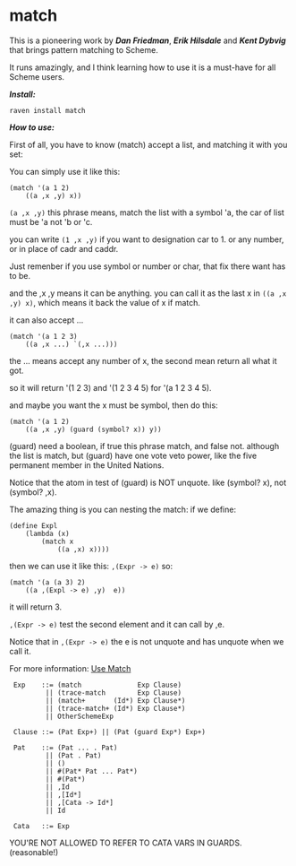 # match

This is a pioneering work by ***Dan Friedman***, ***Erik Hilsdale*** and ***Kent Dybvig*** that brings pattern matching to Scheme.

It runs amazingly, and I think learning how to use it is a must-have for all Scheme users.

***Install:***

`raven install match`

***How to use:***

First of all, you have to know (match) accept a list, and matching it with you set:

You can simply use it like this:

```
(match '(a 1 2)
    ((a ,x ,y) x))
```    
`(a ,x ,y)` this phrase means, match the list with a symbol 'a, the car of list must be 'a not 'b or 'c.

you can write `(1 ,x ,y)` if you want to designation car to 1. or any number, or in place of cadr and caddr.

Just remenber if you use symbol or number or char, that fix there want has to be.

and the ,x ,y means it can be anything. you can call it as the last x in `((a ,x ,y) x)`, which means it back the value of x if match.

it can also accept ...

```
(match '(a 1 2 3)
    ((a ,x ...) `(,x ...)))
```    
the ... means accept any number of x, the second mean return all what it got.

so it will return '(1 2 3) and '(1 2 3 4 5) for '(a 1 2 3 4 5).

and maybe you want the x must be symbol, then do this:

```
(match '(a 1 2)
    ((a ,x ,y) (guard (symbol? x)) y))
``` 
(guard) need a boolean, if true this phrase match, and false not. although the list is match, but (guard) have one vote veto power, like the five permanent member in the United Nations.

Notice that the atom in test of (guard) is NOT unquote.  like (symbol? x), not (symbol? ,x).

The amazing thing is you can nesting the match:
if we define:
```
(define Expl
    (lambda (x)
        (match x
            ((a ,x) x))))
```
then we can use it like this: `,(Expr -> e)`
so:
```
(match '(a (a 3) 2)
    ((a ,(Expl -> e) ,y)  e))
```
it will return 3.

`,(Expr -> e)` test the second element and it can call by ,e.

Notice that in `,(Expr -> e)` the e is not unquote and has unquote when we call it.


For more information: [Use Match](https://www.cs.indiana.edu/chezscheme/match/)

```
 Exp    ::= (match              Exp Clause)
         || (trace-match        Exp Clause)
         || (match+       (Id*) Exp Clause*)
         || (trace-match+ (Id*) Exp Clause*)
         || OtherSchemeExp

 Clause ::= (Pat Exp+) || (Pat (guard Exp*) Exp+)

 Pat    ::= (Pat ... . Pat)
         || (Pat . Pat)
         || ()
         || #(Pat* Pat ... Pat*)
         || #(Pat*)
         || ,Id
         || ,[Id*]
         || ,[Cata -> Id*]
         || Id

 Cata   ::= Exp
 ```

 YOU'RE NOT ALLOWED TO REFER TO CATA VARS IN GUARDS. (reasonable!)
